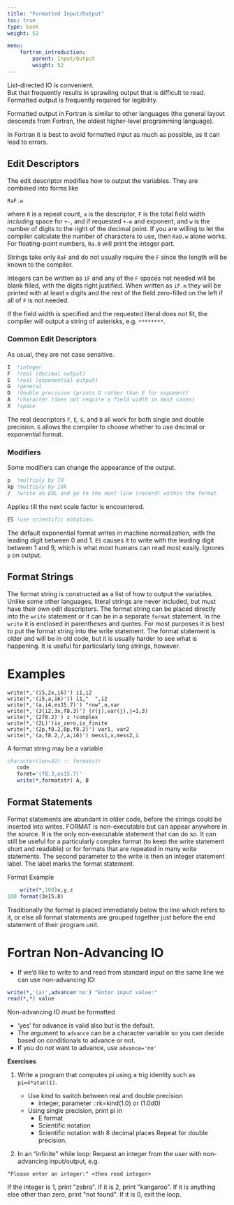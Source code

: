 ```yaml
---
title: "Formatted Input/Output"
toc: true
type: book
weight: 52

menu:
    fortran_introduction:
        parent: Input/Output
        weight: 52
---
```


List-directed IO is convenient.  
But that frequently results in sprawling output that is difficult to read. Formatted output is frequently required for legibility.  

Formatted output in Fortran is similar to other languages (the general layout descends from Fortran, the oldest higher-level programming language).

In Fortran it is best to avoid formatted _input_ as much as possible, as it can lead to errors.

## Edit Descriptors

The edit descriptor modifies how to output the variables.  They are combined into forms like
```
RaF.w
```
where `R` is a repeat count, `a` is the descriptor, `F` is the total field width _including_ space for `+-`, and if requested `+-e` and exponent, and `w` is the number of digits to the right of the decimal point. If you are willing to let the compiler calculate the number of characters to use, then `Ra0.w` alone works.  For floating-point numbers, `Ra.0` will print the integer part.

Strings take only `RaF` and do not usually require the `F` since the length will be known to the compiler.

Integers can be written as `iF` and any of the `F` spaces not needed will be blank filled, with the digits right justified.  When written as `iF.m` they will be printed with at least `m` digits and the rest of the field zero-filled on the left if all of `F` is not needed.

If the field width is specified and the requested literal does not fit, the compiler will output a string of asterisks, e.g. `********`.

### Common Edit Descriptors

As usual, they are not case sensitive.
```fortran
I  !integer
F  !real (decimal output)
E  !real (exponential output)
G  !general 
D  !double precision (prints D rather than E for exponent)
A  !character (does not require a field width in most cases)
X  !space
```
The real descriptors `F`, `E`, `G`, and `D` all work for both single and double precision. `G` allows the compiler to choose whether to use decimal or exponential format.

### Modifiers

Some modifiers can change the appearance of the output.
```fortran
p  !multiply by 10
kp !multiply by 10k
/  !write an EOL and go to the next line (record) within the format
```
Applies till the next scale factor is encountered.
```fortran
ES !use scientific notation.  
```
The default exponential format writes in machine normalization, with the leading digit between 0 and 1. `ES` causes it to write with the leading digit between 1 and 9, which is what most humans can read most easily.  Ignores `p` on output.

## Format Strings

The format string is constructed as a list of how to output the variables.  Unlike some other languages, literal strings are never included, but must have their own edit descriptors.
The format string can be placed directly into the `write` statement or it can be in a separate `format` statement. In the `write` it is enclosed in parentheses and quotes.
For most purposes it is best to put the format string into the write statement.  The format statement is older and will be in old code, but it is usually harder to see what is happening.  It is useful for particularly long strings, however.

# Examples
```
write(*,'(i5,2x,i6)') i1,i2
write(*,'(i5,a,i6)')) i1,"  ",i2
write(*,'(a,i4,es15.7)') "row",n,var
write(*,'(3(i2,3x,f8.3)') (r(j),var(j),j=1,3)
write(*,'(2f8.2)') z !complex
write(*,'(2L)')is_zero,is_finite
write(*,'(2p,f8.2,0p,f8.2)') var1, var2
write(*,'(a,f8.2,/,a,i6)') mess1,x,mess2,i
```
A format string may be a variable
```fortran
character(len=32) :: formatstr
   code
   formt='(f8.3,es15.7)'
   write(*,formatstr) A, B
```

## Format Statements

Format statements are abundant in older code, before the strings could be inserted into writes.
FORMAT is non-executable but can appear anywhere in the source.  It is the only non-executable statement that can do so.
It can still be useful for a particularly complex format (to keep the write statement short and readable) or for formats that are repeated in many write statements.
The second parameter to the write is then an integer statement label.  The label marks the format statement.

Format Example
```fortran
    write(*,100)x,y,z
100 format(3e15.8)
```

Traditionally the format is placed immediately below the line which refers to it, or else all format statements are grouped together just before the end statement of their program unit.

# Fortran Non-Advancing IO

* If we’d like to write to and read from standard input on the same line we can use non-advancing IO:
```fortran
write(*,'(a)',advance='no') "Enter input value:"
read(*,*) value
```
Non-advancing IO _must_ be formatted
  * ‘yes’ for advance is valid also but is the default.
  * The argument to `advance` can be a character variable so you can decide based on conditionals to advance or not.
  * If you do _not_ want to advance, use `advance='no'`

**Exercises**

1. Write a program that computes pi using a trig identity such as `pi=4*atan(1)`.
   * Use kind to switch between real and double precision
     * integer, parameter ::rk=kind(1.0)  or (1.0d0)
   * Using single precision, print pi in
     * E format
     * Scientific notation
     * Scientific notation with 8 decimal places
Repeat for double precision.

2. In an “infinite” while loop:
 Request an integer from the user with non-advancing input/output, e.g.
```
"Please enter an integer:" <then read integer>
```
If the integer is 1, print "zebra".  If it is 2, print "kangaroo".  If it is anything else other than zero, print "not found".  If it is 0, exit the loop.
